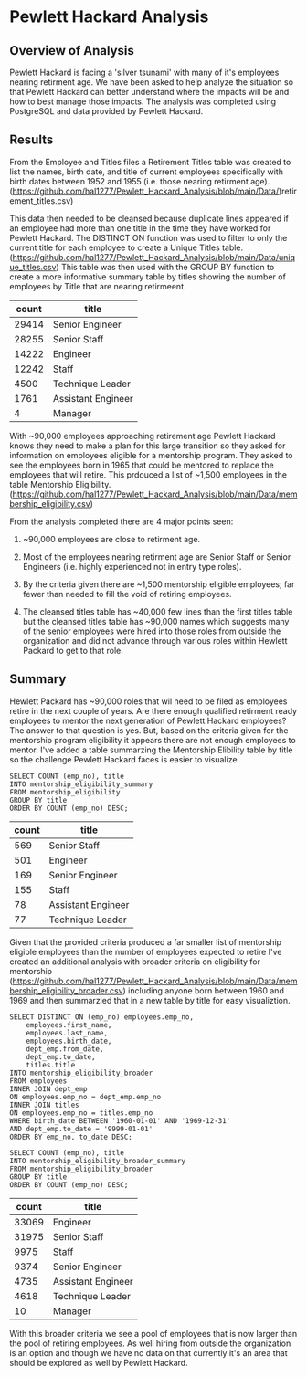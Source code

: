 # Pewlett Hackard Analysis

## Overview of Analysis

Pewlett Hackard is facing a 'silver tsunami' with many of it's employees nearing retirment age.  We have been asked to help analyze the situation so that Pewlett Hackard can better understand where the impacts will be and how to best manage those impacts.  The analysis was completed using PostgreSQL and data provided by Pewlett Hackard.  

## Results

From the Employee and Titles files a Retirement Titles table was created to list the names, birth date, and title of current employees specifically with birth dates between 1952 and 1955 (i.e. those nearing retirment age). (https://github.com/hal1277/Pewlett_Hackard_Analysis/blob/main/Data/)retirement_titles.csv)

This data then needed to be cleansed because duplicate lines appeared if an employee had more than one title in the time they have worked for Pewlett Hackard.  The DISTINCT ON function was used to filter to only the current title for each employee to create a Unique Titles table. (https://github.com/hal1277/Pewlett_Hackard_Analysis/blob/main/Data/unique_titles.csv) This table was then used with the GROUP BY function to create a more informative summary table by titles showing the number of employees by Title that are nearing retirmeent.  

| count | title              |
|-------|--------------------|
| 29414 | Senior Engineer    |
| 28255 | Senior Staff       |
| 14222 | Engineer           |
| 12242 | Staff              |
| 4500  | Technique Leader   |
| 1761  | Assistant Engineer |
| 4     | Manager            |

With ~90,000 employees approaching retirement age Pewlett Hackard knows they need to make a plan for this large transition so they asked for information on employees eligible for a mentorship program.  They asked to see the employees born in 1965 that could be mentored to replace the employees that will retire. This prdouced a list of ~1,500 employees in the table Mentorship Eligibility. (https://github.com/hal1277/Pewlett_Hackard_Analysis/blob/main/Data/membership_eligibility.csv)

From the analysis completed there are 4 major points seen:

1. ~90,000 employees are close to retirment age.

2. Most of the employees nearing retirment age are Senior Staff or Senior Engineers (i.e. highly experienced not in entry type roles).

3. By the criteria given there are ~1,500 mentorship eligible employees; far fewer than needed to fill the void of retiring employees.

4. The cleansed titles table has ~40,000 few lines than the first titles table but the cleansed titles table has ~90,000 names which suggests many of the senior employees were hired into those roles from outside the organization and did not advance through various roles within Hewlett Packard to get to that role. 

## Summary

Hewlett Packard has ~90,000 roles that wil need to be filed as employees retire in the next couple of years.  Are there enough qualified retirment ready employees to mentor the next generation of Pewlett Hackard employees?  The answer to that question is yes.  But, based on the criteria given for the mentorship program eligibility it appears there are not enough employees to mentor.   I've added a table summarzing the Mentorship Elibility table by title so the challenge Pewlett Hackard faces is easier to visualize.  

	SELECT COUNT (emp_no), title
	INTO mentorship_eligibility_summary
	FROM mentorship_eligibility
	GROUP BY title
	ORDER BY COUNT (emp_no) DESC;



| count | title              |
|-------|--------------------|
| 569   | Senior Staff       |
| 501   | Engineer           |
| 169   | Senior Engineer    |
| 155   | Staff              |
| 78    | Assistant Engineer |
| 77    | Technique Leader   |

Given that the provided criteria produced a far smaller list of mentorship eligible employees than the number of employees expected to retire I've created an additional analysis with broader criteria on eligibility for mentorship (https://github.com/hal1277/Pewlett_Hackard_Analysis/blob/main/Data/membership_eligibility_broader.csv) including anyone born between 1960 and 1969 and then summarzied that in a new table by title for easy visualiztion.  

	SELECT DISTINCT ON (emp_no) employees.emp_no, 
		employees.first_name, 
		employees.last_name, 
		employees.birth_date, 
		dept_emp.from_date, 
		dept_emp.to_date, 
		titles.title
	INTO mentorship_eligibility_broader
	FROM employees
	INNER JOIN dept_emp 
	ON employees.emp_no = dept_emp.emp_no
	INNER JOIN titles
	ON employees.emp_no = titles.emp_no
	WHERE birth_date BETWEEN '1960-01-01' AND '1969-12-31'
	AND dept_emp.to_date = '9999-01-01'
	ORDER BY emp_no, to_date DESC;

	SELECT COUNT (emp_no), title
	INTO mentorship_eligibility_broader_summary
	FROM mentorship_eligibility_broader
	GROUP BY title
	ORDER BY COUNT (emp_no) DESC;

| count | title              |
|-------|--------------------|
| 33069 | Engineer           |
| 31975 | Senior Staff       |
| 9975  | Staff              |
| 9374  | Senior Engineer    |
| 4735  | Assistant Engineer |
| 4618  | Technique Leader   |
| 10    | Manager            |

With this broader criteria we see a pool of employees that is now larger than the pool of retiring employees.  As well hiring from outside the organization is an option and though we have no data on that currently it's an area that should be explored as well by Pewlett Hackard.  

